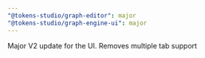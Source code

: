 ```yaml
---
"@tokens-studio/graph-editor": major
"@tokens-studio/graph-engine-ui": major
---
```


Major V2 update for the UI. Removes multiple tab support
